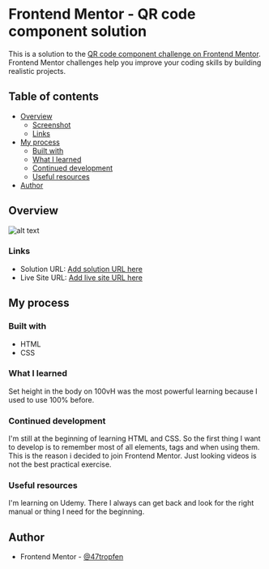 # Frontend Mentor - QR code component solution

This is a solution to the [QR code component challenge on Frontend Mentor](https://www.frontendmentor.io/challenges/qr-code-component-iux_sIO_H). Frontend Mentor challenges help you improve your coding skills by building realistic projects. 

## Table of contents

- [Overview](#overview)
  - [Screenshot](#screenshot)
  - [Links](#links)
- [My process](#my-process)
  - [Built with](#built-with)
  - [What I learned](#what-i-learned)
  - [Continued development](#continued-development)
  - [Useful resources](#useful-resources)
- [Author](#author)


## Overview

![alt text](QR-code-component-/screenshot-qr-code-challenge.png)

### Links

- Solution URL: [Add solution URL here](https://your-solution-url.com)
- Live Site URL: [Add live site URL here](https://your-live-site-url.com)

## My process

### Built with

- HTML
- CSS


### What I learned

Set height in the body on 100vH was the most powerful learning because I used to use 100% before. 


### Continued development

I'm still at the beginning of learning HTML and CSS. So the first thing I want to develop is to remember most of all elements, tags and when using them. This is the reason i decided to join Frontend Mentor. Just looking videos is not the best practical exercise.


### Useful resources

I'm learning on Udemy. There I always can get back and look for the right manual or thing I need for the beginning. 

## Author

- Frontend Mentor - [@47tropfen](https://www.frontendmentor.io/profile/47tropfen)


